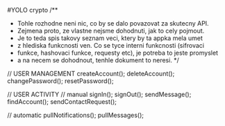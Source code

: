 #YOLO crypto
/**
 * Tohle rozhodne neni nic, co by se dalo povazovat za skutecny API.
 * Zejmena proto, ze vlastne nejsme dohodnuti, jak to cely pojmout.
 * Je to teda spis takovy seznam veci, ktery by ta appka mela umet
 * z hlediska funkcnosti ven. Co se tyce interni funkcnosti (sifrovaci
 * funkce, hashovaci funkce, requesty etc), je potreba to jeste promyslet
 * a na necem se dohodnout, tenhle dokument to neresi.
 */

// USER MANAGEMENT
createAccount();
deleteAccount();
changePassword();
resetPassword();


// USER ACTIVITY
// manual
signIn();
signOut();
sendMessage();
findAccount();
sendContactRequest();

// automatic
pullNotifications();
pullMessages();
